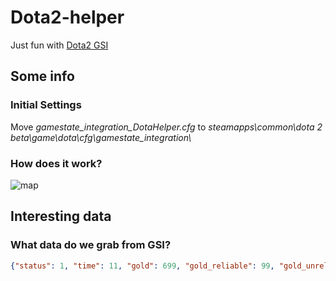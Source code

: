 # Dota2-helper
Just fun with [Dota2 GSI](https://gitlab.com/avalonparton/dota2gsi)

## Some info
### Initial Settings
Move *gamestate_integration_DotaHelper.cfg* to *steamapps\common\dota 2 beta\game\dota\cfg\gamestate_integration\\*

### How does it work?
![map](https://github.com/FixedOctocat/Dota2-helper/blob/main/img/map.png)

## Interesting data
### What data do we grab from GSI?
```json
{"status": 1, "time": 11, "gold": 699, "gold_reliable": 99, "gold_unreliable": 600, "gold_from_hero_kills": 0, "gold_from_creep_kills": 0, "gold_from_income": 19, "gold_from_shared": 0, "gpm": 527, "xpm": 0, "buyback_cost": 261, "buyback_cooldown": 0}
```
